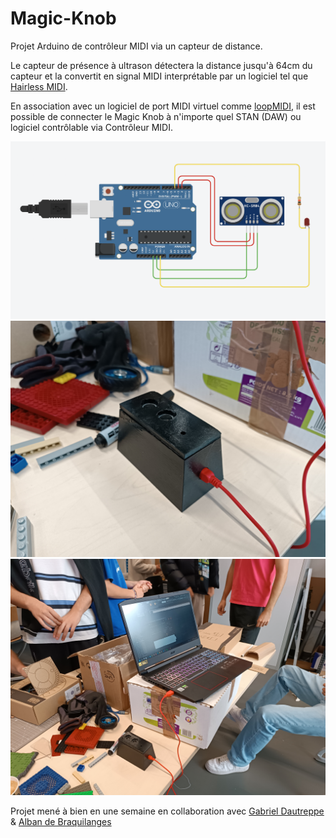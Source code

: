 # Magic-Knob
Projet Arduino de contrôleur MIDI via un capteur de distance.

Le capteur de présence à ultrason détectera la distance jusqu'à 64cm du capteur et la convertit en signal MIDI interprétable par un logiciel tel que <a href="https://projectgus.github.io/hairless-midiserial/">Hairless MIDI</a>.

En association avec un logiciel de port MIDI virtuel comme <a href="https://www.tobias-erichsen.de/software/loopmidi.html">loopMIDI</a>, il est possible de connecter le Magic Knob à n'importe quel STAN (DAW) ou logiciel contrôlable via Contrôleur MIDI.

<img src="schema-montage.png">
<img src="magic-knob.jng.png">
<img src="magic-knob-connected.jpg">

Projet mené à bien en une semaine en collaboration avec <a href="https://github.com/GabrielLCSC">Gabriel Dautreppe</a> & <a href="https://github.com/albanledev">Alban de Braquilanges</a>
